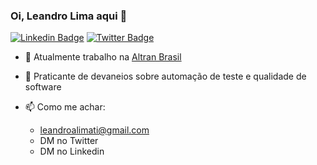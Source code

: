 ### Oi, Leandro Lima aqui 👋
[![Linkedin Badge](https://img.shields.io/badge/-LinkedIn-blue?style=flat-square&logo=Linkedin&logoColor=white&link=https://www.linkedin.com/in/leandroalima/)](https://www.linkedin.com/in/leandroalima/)
[![Twitter Badge](https://img.shields.io/badge/-Twitter-1ca0f1?style=flat-square&labelColor=1ca0f1&logo=twitter&logoColor=white&link=https://twitter.com/leandroalimati)](https://twitter.com/leandroalimati)


* 🔭 Atualmente trabalho na [Altran Brasil](https://www.altran.com.br/)

* 💬 Praticante de devaneios sobre automação de teste e qualidade de software

* 📫 Como me achar:
  * leandroalimati@gmail.com
  * DM no Twitter
  * DM no Linkedin
